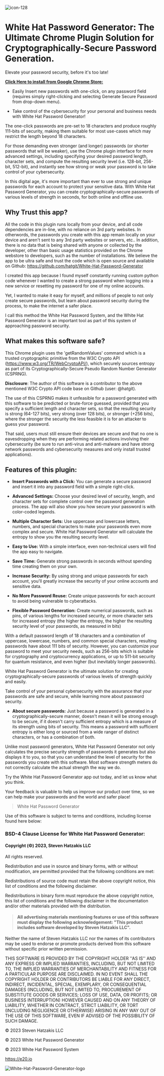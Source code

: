 ![icon-128](https://user-images.githubusercontent.com/5213035/235573221-a3768ec8-ef58-4859-9479-cb319b48267d.png)


# White Hat Password Generator: The Ultimate Chrome Plugin Solution for Cryptographically-Secure Password Generation.
Elevate your password security, before it's too late!

 **[Click Here to install from Google Chrome Store:](https://chrome.google.com/webstore/detail/white-hat-password-genera/pbofgfidfngmafemlgkjmllolchjnmgk/)**

- Easily Insert new passwords with one-click, on any password field (requires simply right-clicking and selecting Generate Secure Password from drop-down menu).

- Take control of the cybersecurity for your personal and business needs with White Hat Password Generator!

The one-click passwords are pre-set to 18 characters and produce roughly 111-bits of security, making them suitable for most use-cases which may restrict the length beyond 18 characters.

For those demanding even stronger (and longer) passwords (or shorter passwords that will be weaker), use the Chrome plugin interface for more advanced settings, including specifying your desired password length, character sets, and compute the resulting security level (i.e. 128-bit, 256-bit, 512-bit), and instantly see how strong or weak your password is to take control of your cybersecurity.

In this digital age, it's more important than ever to use strong and unique passwords for each account to protect your sensitive data. With White Hat Password Generator, you can create cryptographically-secure passwords of various levels of strength in seconds, for both online and offline use.

## Why Trust this app?

All the code in this plugin runs locally from your device, and all code dependencies are in-line, with no reliance on 3rd party websites. In otherwords, the passwords you create with this app remain locally on your device and aren't sent to any 3rd party websites or servers, etc.. In addition, there is no data that is being shared with anyone or collected by the developer, other than basic usage statistics provided on the Chrome webstore to developers, such as the number of installations. We believe the app to be ultra safe and trust the code which is open source and available on Github: https://github.com/hatgit/White-Hat-Password-Generator

I created this app because I found myself constantly running custom python code whenever I wanted to create a strong password when logging into a new service or resetting my password for one of my online accounts.

Yet, I wanted to make it easy for myself, and millions of people to not only create secure passwords, but learn about password security during the process, to make the internet a safer place.

I call this method the White Hat Password System, and the White Hat Password Generator is an important tool as part of this system of approaching password security.

## What makes this software safe?
This Chrome plugin uses the 'getRandomValues' command which is a trusted cryptographic primitive from the W3C Crypto API (https://www.w3.org/TR/WebCryptoAPI/), which securely sources entropy as part of its Cryptographically-Secure Pseudo Random Number Generator (CSPRNG).

**Disclosure**: The author of this software is a contributor to the above mentioned W3C Crypto API code base on Github (user: @hatgit).

The use of this CSPRNG makes it unfeasible for a password generated with this software to be predicted or brute-force guessed, provided that you specify a sufficient length and character sets, so that the resulting security is strong (64-127 bits), very strong (over 128 bits), or stronger (+256 bits), where the stronger the security the less feasible it is for an attacker to guess your password.

That said, users must still ensure their devices are secure and that no one is eavesdropping when they are performing related actions involving their cybersecurity (be sure to run anti-virus and anti-malware and have strong network passwords and cybersecurity measures and only install trusted applications).

## **Features of this plugin:**

- **Insert Passwords with a Click:** You can generate a secure password and insert it into any password field with a simple right-click.

- **Advanced Settings:** Choose your desired level of security, length, and character sets for complete control over the password generation process. The app will also show you how secure your password is with color-coded legends.

- **Multiple Character Sets:** Use uppercase and lowercase letters, numbers, and special characters to make your passwords even more complex and secure. White Hat Password Generator will calculate the entropy to show you the resulting security level.

- **Easy to Use:** With a simple interface, even non-technical users will find the app easy to navigate.

- **Save Time:** Generate strong passwords in seconds without spending time creating them on your own.

- **Increase Security:** By using strong and unique passwords for each account, you'll greatly increase the security of your online accounts and sensitive data.

- **No More Password Reuse:** Create unique passwords for each account to avoid being vulnerable to cyberattacks.

- **Flexible Password Generation:** Create numerical passwords, such as pins, of various lengths for increased security, or more character sets for increased entropy (the higher the entropy, the higher the resulting security level of your passwords, as measured in bits)

With a default password length of 18 characters and a combination of uppercase, lowercase, numbers, and common special characters, resulting passwords have about 111 bits of security. However, you can customize your password to meet your security needs, such as 256-bits which is suitable for cryptography and cryptocurrency applications, or up to 511-bit security for quantum resistance, and even higher (but inevitably longer passwords).

White Hat Password Generator is the ultimate solution for creating cryptographically-secure passwords of various levels of strength quickly and easily.

Take control of your personal cybersecurity with the assurance that your passwords are safe and secure, while learning more about password security.

- **About secure passwords:** Just because a password is generated in a cryptographically-secure manner, doesn't mean it will be strong enough to be secure, if it doesn't carry sufficient entropy which is a measure of its strength using bits of security. This means a password with sufficient entropy is either long or sourced from a wide ranger of distinct characters, or has a combination of both.

Unlike most password generators, White Hat Password Generator not only calculates the precise security strength of passwords it generates but also displays it to you, so that you can understand the level of security for the passwords you create with this software. Most software strength meters do not correctly calculate the actual strength the way we do.

Try the White Hat Password Generator app out today, and let us know what you think.

Your feedback is valuable to help us improve our product over time, so we can help make your passwords and the world and safer place!

> White Hat Password Generator

Use of this software is subject to terms and conditions, including license found here below:

### BSD-4 Clause License for White Hat Password Generator: 

#### Copyright (©) 2023, Steven Hatzakis LLC 

All rights reserved.

Redistribution and use in source and binary forms, with or without modification, are permitted provided that the following conditions are met:

Redistributions of source code must retain the above copyright notice, this list of conditions and the following disclaimer.

Redistributions in binary form must reproduce the above copyright notice, this list of conditions and the following disclaimer in the documentation and/or other materials provided with the distribution.

> #### All advertising materials mentioning features or use of this software must display the following acknowledgement: "This product includes software developed by Steven Hatzakis LLC". 

Neither the name of Steven Hatzakis LLC nor the names of its contributors may be used to endorse or promote products derived from this software without specific prior written permission.

THIS SOFTWARE IS PROVIDED BY THE COPYRIGHT HOLDER ''AS IS'' AND ANY EXPRESS OR IMPLIED WARRANTIES, INCLUDING, BUT NOT LIMITED TO, THE IMPLIED WARRANTIES OF MERCHANTABILITY AND FITNESS FOR A PARTICULAR PURPOSE ARE DISCLAIMED. IN NO EVENT SHALL THE COPYRIGHT HOLDER OR CONTRIBUTORS BE LIABLE FOR ANY DIRECT, INDIRECT, INCIDENTAL, SPECIAL, EXEMPLARY, OR CONSEQUENTIAL DAMAGES (INCLUDING, BUT NOT LIMITED TO, PROCUREMENT OF SUBSTITUTE GOODS OR SERVICES; LOSS OF USE, DATA, OR PROFITS; OR BUSINESS INTERRUPTION) HOWEVER CAUSED AND ON ANY THEORY OF LIABILITY, WHETHER IN CONTRACT, STRICT LIABILITY, OR TORT (INCLUDING NEGLIGENCE OR OTHERWISE) ARISING IN ANY WAY OUT OF THE USE OF THIS SOFTWARE, EVEN IF ADVISED OF THE POSSIBILITY OF SUCH DAMAGE.

<p class="has-line-data" data-line-start="25" data-line-end="26">© 2023 Steven Hatzakis LLC</p>
<p class="has-line-data" data-line-start="27" data-line-end="28">© 2023 White Hat Password Generator</p>
<p class="has-line-data" data-line-start="30" data-line-end="31">© 2023 White Hat Password System</p>
<p class="has-line-data" data-line-start="32" data-line-end="33"><a href="https://e20.io">https://e20.io</a></p>

![White-Hat-Password-Generator-logo](https://user-images.githubusercontent.com/5213035/232526705-6ccb2ae8-33fe-45a1-8532-0db6c3e453bb.png)

